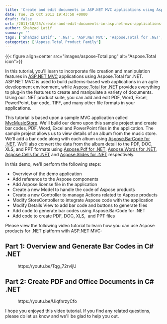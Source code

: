 ```yaml
---
title: 'Create and edit documents in ASP.NET MVC applications using Aspose.Total for .NET'
date: Tue, 25 Oct 2011 19:43:58 +0000
draft: false
url: /2011/10/25/create-and-edit-documents-in-asp.net-mvc-applications-using-aspose.total-for-.net/
author: Shahzad Latif
summary: ''
tags: ['Shahzad Latif', '.NET', 'ASP.NET MVC', 'Aspose.Total for .NET', 'Create Bar Code', 'Create Documents', 'Manipulate Documents', 'MvcMusicStore', 'asp.net mvc pdf generation', 'create excel in asp.net', 'create pdf in asp.net', 'create powerpoint in asp.net', 'create word in asp.net', 'dotnet mvc barcode', 'how to create pdf file in mvc', 'mvc create pdf', 'mvc generate pdf']
categories: ['Aspose.Total Product Family']
---
```




{{< figure align=center src="images/aspose-Total.png" alt="Aspose.Total icon">}}


In this tutorial, you'll learn to incorporate file creation and manipulation features in [ASP.NET MVC][1] applications using Aspose.Total for .NET. ASP.NET MVC is used to build patterns-based web applications in an agile development environment, while [Aspose.Total for .NET][2] provides everything to plug-in the features to create and manipulate a variety of documents. Using our .NET product suite, you can add and edit PDF, Word, Excel, PowerPoint, bar code, TIFF, and many other file formats in your applications.

This tutorial is based upon a sample MVC application called [MvcMusicStore][3]. We'll build our demo upon this sample project and create bar codes, PDF, Word, Excel and PowerPoint files in the application. The sample project allows us to view details of an album from the music store. We'll add a bar code along with each album using [Aspose.BarCode for .NET][4]. We'll also convert the data from the album detail to the PDF, DOC, XLS, and PPT formats using [Aspose.Pdf for .NET][5], [Aspose.Words for .NET][6], [Aspose.Cells for .NET][7] and [Aspose.Slides for .NET][8] respectively.

In this demo, we'll perform the following steps:

*   Overview of the demo application
*   Add reference to the Aspose components
*   Add Aspose license file in the application
*   Create a new Model to handle the code of Aspose products
*   Create a new Controller to manage Actions related to Aspose products
*   Modify StoreController to integrate Aspose code with the application
*   Modify Details View to add bar code and buttons to generate files
*   Add code to generate bar codes using Aspose.BarCode for .NET
*   Add code to create PDF, DOC, XLS,  and PPT files

Please view the following video tutorial to learn how you can use Aspose products for .NET platform with ASP.NET MVC:

## Part 1: Overview and Generate Bar Codes in C# .NET

<figure class="wp-block-embed-youtube wp-block-embed is-type-video is-provider-youtube wp-embed-aspect-16-9 wp-has-aspect-ratio"><div class="wp-block-embed__wrapper">https://youtu.be/Tqg_72rvljU</div></figure>

## Part 2: Create PDF and Office Documents in C# .NET

<figure class="wp-block-embed-youtube wp-block-embed is-type-video is-provider-youtube wp-embed-aspect-16-9 wp-has-aspect-ratio"><div class="wp-block-embed__wrapper">https://youtu.be/UiqfnrzyCfo</div></figure>

I hope you enjoyed this video tutorial. If you find any related questions, please do let us know and we'll be glad to help you out.




[1]: http://www.asp.net/mvc
[2]: http://www.aspose.com/categories/.net-components/aspose.total-for-.net/default.aspx
[3]: http://www.asp.net/mvc/tutorials/mvc-music-store-part-1
[4]: http://www.aspose.com/categories/.net-components/aspose.barcode-for-.net/default.aspx
[5]: http://www.aspose.com/categories/.net-components/aspose.pdf-for-.net/default.aspx
[6]: http://www.aspose.com/categories/.net-components/aspose.words-for-.net/default.aspx
[7]: http://www.aspose.com/categories/.net-components/aspose.cells-for-.net/default.aspx
[8]: http://www.aspose.com/categories/.net-components/aspose.slides-for-.net/default.aspx




